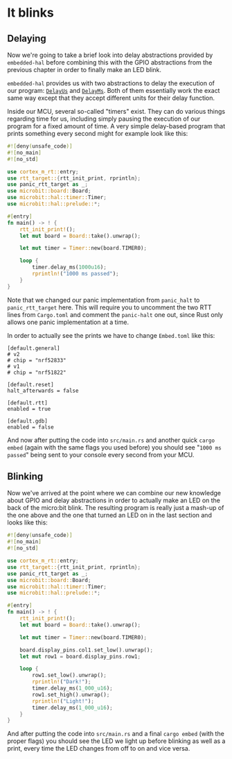 # It blinks

## Delaying
Now we're going to take a brief look into delay abstractions provided by `embedded-hal`
before combining this with the GPIO abstractions from the previous chapter in order to
finally make an LED blink.

`embedded-hal` provides us with two abstractions to delay the execution of our program:
[`DelayUs`] and [`DelayMs`]. Both of them essentially work the exact same way except
that they accept different units for their delay function.

[`DelayUs`]: https://docs.rs/embedded-hal/0.2.6/embedded_hal/blocking/delay/trait.DelayUs.html
[`DelayMs`]: https://docs.rs/embedded-hal/0.2.6/embedded_hal/blocking/delay/trait.DelayMs.html

Inside our MCU, several so-called "timers" exist. They can do various things regarding time for us,
including simply pausing the execution of our program for a fixed amount of time. A very
simple delay-based program that prints something every second might for example look like this:

```rs
#![deny(unsafe_code)]
#![no_main]
#![no_std]

use cortex_m_rt::entry;
use rtt_target::{rtt_init_print, rprintln};
use panic_rtt_target as _;
use microbit::board::Board;
use microbit::hal::timer::Timer;
use microbit::hal::prelude::*;

#[entry]
fn main() -> ! {
    rtt_init_print!();
    let mut board = Board::take().unwrap();

    let mut timer = Timer::new(board.TIMER0);

    loop {
        timer.delay_ms(1000u16);
        rprintln!("1000 ms passed");
    }
}
```

Note that we changed our panic implementation from `panic_halt` to
`panic_rtt_target` here. This will require you to uncomment the two
RTT lines from `Cargo.toml` and comment the `panic-halt` one out,
since Rust only allows one panic implementation at a time.

In order to actually see the prints we have to change `Embed.toml` like this:
```
[default.general]
# v2
# chip = "nrf52833"
# v1
# chip = "nrf51822"

[default.reset]
halt_afterwards = false

[default.rtt]
enabled = true

[default.gdb]
enabled = false
```

And now after putting the code into `src/main.rs` and another quick `cargo embed` (again with the same flags you used before)
you should see "`1000 ms passed`" being sent to your console every second from your MCU.

## Blinking

Now we've arrived at the point where we can combine our new knowledge about GPIO and delay abstractions
in order to actually make an LED on the back of the micro:bit blink. The resulting program is really just
a mash-up of the one above and the one that turned an LED on in the last section and looks like this:

```rs
#![deny(unsafe_code)]
#![no_main]
#![no_std]

use cortex_m_rt::entry;
use rtt_target::{rtt_init_print, rprintln};
use panic_rtt_target as _;
use microbit::board::Board;
use microbit::hal::timer::Timer;
use microbit::hal::prelude::*;

#[entry]
fn main() -> ! {
    rtt_init_print!();
    let mut board = Board::take().unwrap();

    let mut timer = Timer::new(board.TIMER0);

    board.display_pins.col1.set_low().unwrap();
    let mut row1 = board.display_pins.row1;

    loop {
        row1.set_low().unwrap();
        rprintln!("Dark!");
        timer.delay_ms(1_000_u16);
        row1.set_high().unwrap();
        rprintln!("Light!");
        timer.delay_ms(1_000_u16);
    }
}
```

And after putting the code into `src/main.rs` and a final `cargo embed` (with the proper flags)
you should see the LED we light up before blinking as well as a print, every time the LED changes from off to on and vice versa.

